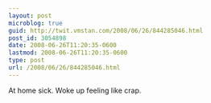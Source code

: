 ```yaml
---
layout: post
microblog: true
guid: http://twit.vmstan.com/2008/06/26/844285046.html
post_id: 3054898
date: 2008-06-26T11:20:35-0600
lastmod: 2008-06-26T11:20:35-0600
type: post
url: /2008/06/26/844285046.html
---
```

At home sick. Woke up feeling like crap.
